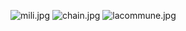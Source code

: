 ![mili.jpg]({{site.baseurl}}/img/mili.jpg)
![chain.jpg]({{site.baseurl}}/img/chain.jpg)
![lacommune.jpg]({{site.baseurl}}/img/lacommune.jpg)

